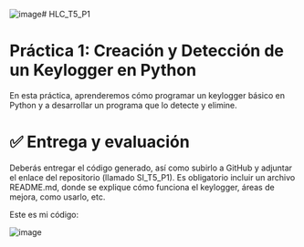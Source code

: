 ![image](https://github.com/user-attachments/assets/ce079b54-487b-44c4-960b-a22adcee6422)# HLC_T5_P1

# Práctica 1: Creación y Detección de un Keylogger en Python

En esta práctica, aprenderemos cómo programar un keylogger básico en Python y a desarrollar un programa que lo detecte y elimine.

# ✅ Entrega y evaluación

Deberás entregar el código generado, así como subirlo a GitHub y adjuntar el enlace del repositorio (llamado SI_T5_P1). Es obligatorio incluir un archivo README.md, donde se explique cómo funciona el keylogger, áreas de mejora, como usarlo, etc.

Este es mi código:

![image](https://github.com/user-attachments/assets/841a9097-835f-4e98-9567-304dcaca8dac)
